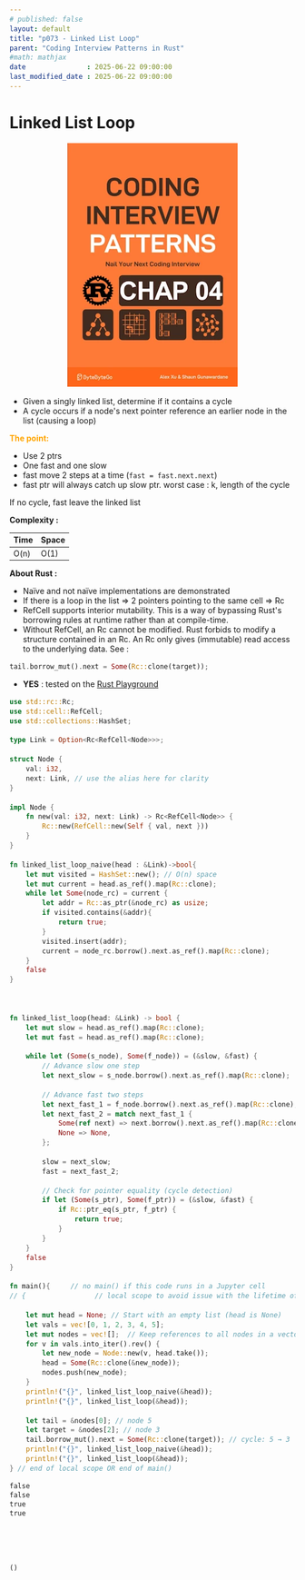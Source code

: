 ```yaml
---
# published: false
layout: default
title: "p073 - Linked List Loop"
parent: "Coding Interview Patterns in Rust"
#math: mathjax
date               : 2025-06-22 09:00:00
last_modified_date : 2025-06-22 09:00:00
---
```


# Linked List Loop

<div align="center">
<img src="../assets/chap_04.webp" alt="" width="300" loading="lazy"/>
</div>

* Given a singly linked list, determine if it contains a cycle
* A cycle occurs if a node's next pointer reference an earlier node in the list (causing a loop)



<span style="color:orange"><b>The point:</b></span>
* Use 2 ptrs 
* One fast and one slow
* fast move 2 steps at a time (``fast = fast.next.next``)
* fast ptr will always catch up slow ptr. worst case : k, length of the cycle

If no cycle, fast leave the linked list

**Complexity :**

| Time | Space |
|------|-------|
| O(n) | O(1)  |




**About Rust :**
* Naïve and not naïve implementations are demonstrated 
* If there is a loop in the list => 2 pointers pointing to the same cell => Rc
* RefCell supports interior mutability. This is a way of bypassing Rust's borrowing rules at runtime rather than at compile-time.
* Without RefCell, an Rc<Node> cannot be modified. Rust forbids to modify a structure contained in an Rc. An Rc only gives (immutable) read access to the underlying data. See :

```rust
tail.borrow_mut().next = Some(Rc::clone(target)); 
```
* **YES** : tested on the [Rust Playground](https://play.rust-lang.org/)


<!-- <span style="color:red"><b>TODO : </b></span> 
* Add comments in the source code        
 -->

<!-- * <span style="color:lime"><b>Preferred solution?</b></span>      -->





```rust
use std::rc::Rc;
use std::cell::RefCell;
use std::collections::HashSet;

type Link = Option<Rc<RefCell<Node>>>; 

struct Node {
    val: i32,
    next: Link, // use the alias here for clarity
}

impl Node {
    fn new(val: i32, next: Link) -> Rc<RefCell<Node>> {
        Rc::new(RefCell::new(Self { val, next }))
    }
}

fn linked_list_loop_naive(head : &Link)->bool{
    let mut visited = HashSet::new(); // O(n) space
    let mut current = head.as_ref().map(Rc::clone);
    while let Some(node_rc) = current {
        let addr = Rc::as_ptr(&node_rc) as usize;
        if visited.contains(&addr){
            return true;
        }
        visited.insert(addr);
        current = node_rc.borrow().next.as_ref().map(Rc::clone);
    }
    false
}



fn linked_list_loop(head: &Link) -> bool {
    let mut slow = head.as_ref().map(Rc::clone);
    let mut fast = head.as_ref().map(Rc::clone);

    while let (Some(s_node), Some(f_node)) = (&slow, &fast) {
        // Advance slow one step
        let next_slow = s_node.borrow().next.as_ref().map(Rc::clone);

        // Advance fast two steps
        let next_fast_1 = f_node.borrow().next.as_ref().map(Rc::clone);
        let next_fast_2 = match next_fast_1 {
            Some(ref next) => next.borrow().next.as_ref().map(Rc::clone),
            None => None,
        };

        slow = next_slow;
        fast = next_fast_2;

        // Check for pointer equality (cycle detection)
        if let (Some(s_ptr), Some(f_ptr)) = (&slow, &fast) {
            if Rc::ptr_eq(s_ptr, f_ptr) {
                return true;
            }
        }
    }
    false
}

fn main(){     // no main() if this code runs in a Jupyter cell 
// {                 // local scope to avoid issue with the lifetime of head during borrow

    let mut head = None; // Start with an empty list (head is None)
    let vals = vec![0, 1, 2, 3, 4, 5];
    let mut nodes = vec![];  // Keep references to all nodes in a vector for later access
    for v in vals.into_iter().rev() {
        let new_node = Node::new(v, head.take());
        head = Some(Rc::clone(&new_node));
        nodes.push(new_node);
    }
    println!("{}", linked_list_loop_naive(&head));
    println!("{}", linked_list_loop(&head));

    let tail = &nodes[0]; // node 5
    let target = &nodes[2]; // node 3
    tail.borrow_mut().next = Some(Rc::clone(target)); // cycle: 5 → 3
    println!("{}", linked_list_loop_naive(&head));
    println!("{}", linked_list_loop(&head));
} // end of local scope OR end of main()    

```

    false
    false
    true
    true





    ()


